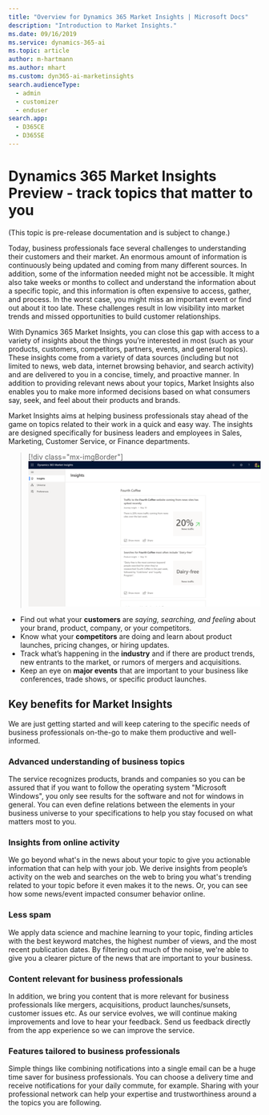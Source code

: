 ```yaml
---
title: "Overview for Dynamics 365 Market Insights | Microsoft Docs"
description: "Introduction to Market Insights."
ms.date: 09/16/2019
ms.service: dynamics-365-ai
ms.topic: article
author: m-hartmann
ms.author: mhart
ms.custom: dyn365-ai-marketinsights
search.audienceType: 
  - admin
  - customizer
  - enduser
search.app: 
  - D365CE
  - D365SE
---
```


# Dynamics 365 Market Insights Preview - track topics that matter to you

(This topic is pre-release documentation and is subject to change.)

Today, business professionals face several challenges to understanding their customers and their market. An enormous amount of information is continuously being updated and coming from many different sources. In addition, some of the information needed might not be accessible. It might also take weeks or months to collect and understand the information about a specific topic, and this information is often expensive to access, gather, and process. In the worst case, you might miss an important event or find out about it too late. These challenges result in low visibility into market trends and missed opportunities to build customer relationships.

With Dynamics 365 Market Insights, you can close this gap with access to a variety of insights about the things you’re interested in most (such as your products, customers, competitors, partners, events, and general topics). These insights come from a variety of data sources (including but not limited to news, web data, internet browsing behavior, and search activity) and are delivered to you in a concise, timely, and proactive manner. In addition to providing relevant news about your topics, Market Insights also enables you to make more informed decisions based on what consumers say, seek, and feel about their products and brands.

Market Insights aims at helping business professionals stay ahead of the game on topics related to their work in a quick and easy way. The insights are designed specifically for business leaders and employees in Sales, Marketing, Customer Service, or Finance departments.

> [!div class="mx-imgBorder"]
> ![Insights feed showing cards with news and more](media/feed-view.png)

- Find out what your **customers** are *saying, searching, and feeling* about your brand, product, company, or your competitors.
- Know what your **competitors** are doing and learn about product launches, pricing changes, or hiring updates.
- Track what’s happening in the **industry** and if there are product trends, new entrants to the market, or rumors of mergers and acquisitions.
- Keep an eye on **major events** that are important to your business like conferences, trade shows, or specific product launches.

## Key benefits for Market Insights

We are just getting started and will keep catering to the specific needs of business professionals on-the-go to make them productive and well-informed.

### Advanced understanding of business topics

The service recognizes products, brands and companies so you can be assured that if you want to follow the operating system "Microsoft Windows", you only see results for the software and not for windows in general. You can even define relations between the elements in your business universe to your specifications to help you stay focused on what matters most to you.

### Insights from online activity

We go beyond what's in the news about your topic to give you actionable information that can help with your job. We derive insights from people’s activity on the web and searches on the web to bring you what's trending related to your topic before it even makes it to the news. Or, you can see how some news/event impacted consumer behavior online.

### Less spam

We apply data science and machine learning to your topic, finding articles with the best keyword matches, the highest number of views, and the most recent publication dates. By filtering out much of the noise, we're able to give you a clearer picture of the news that are important to your business.

### Content relevant for business professionals

In addition, we bring you content that is more relevant for business professionals like mergers, acquisitions, product launches/sunsets, customer issues etc. As our service evolves, we will continue making improvements and love to hear your feedback. Send us feedback directly from the app experience so we can improve the service.

### Features tailored to business professionals

Simple things like combining notifications into a single email can be a huge time saver for business professionals. You can choose a delivery time and receive notifications for your daily commute, for example. Sharing with your professional network can help your expertise and trustworthiness around a the topics you are following.
